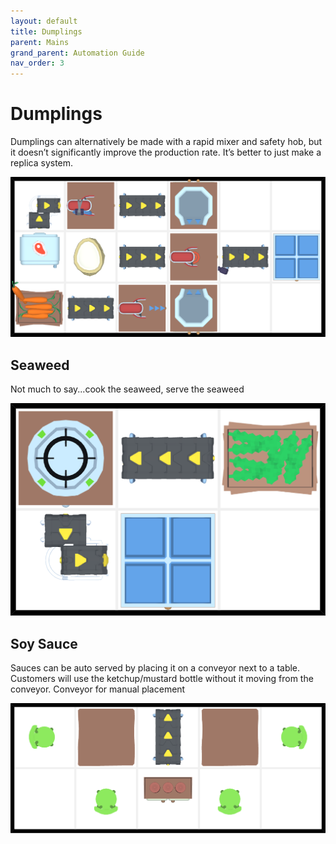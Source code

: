 ```yaml
---
layout: default
title: Dumplings
parent: Mains
grand_parent: Automation Guide
nav_order: 3
---
```


# Dumplings

Dumplings can alternatively be made with a rapid mixer and safety hob, but it doesn’t significantly improve the production rate. It’s better to just make a replica system.

![dumplings.png](</assets/images/guide/mains/dumplings/dumplings.png>)


## Seaweed

Not much to say...cook the seaweed, serve the seaweed

![dumplings_seaweed.png](</assets/images/guide/mains/dumplings/dumplings_seaweed.png>)

## Soy Sauce

Sauces can be auto served by placing it on a conveyor next to a table. Customers will use the ketchup/mustard bottle without it moving from the conveyor. Conveyor for manual placement

![hot_dogs_sauce.png](</assets/images/guide/mains/hot_dogs/hot_dogs_sauce.png>)